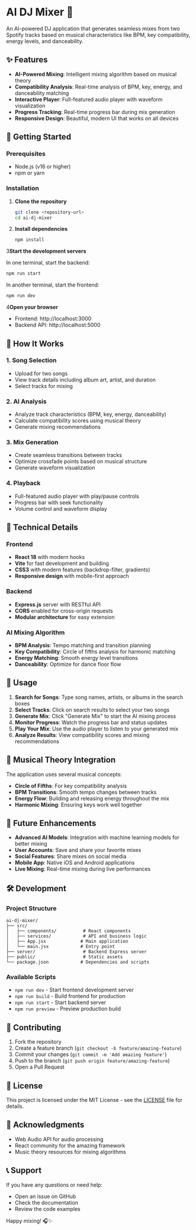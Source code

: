 # AI DJ Mixer 🎵

An AI-powered DJ application that generates seamless mixes from two Spotify tracks based on musical characteristics like BPM, key compatibility, energy levels, and danceability.

## ✨ Features

- **AI-Powered Mixing**: Intelligent mixing algorithm based on musical theory
- **Compatibility Analysis**: Real-time analysis of BPM, key, energy, and danceability matching
- **Interactive Player**: Full-featured audio player with waveform visualization
- **Progress Tracking**: Real-time progress bar during mix generation
- **Responsive Design**: Beautiful, modern UI that works on all devices

## 🚀 Getting Started

### Prerequisites

- Node.js (v16 or higher)
- npm or yarn

### Installation

1. **Clone the repository**
   ```bash
   git clone <repository-url>
   cd ai-dj-mixer
   ```

2. **Install dependencies**
   ```bash
   npm install
   ```

3**Start the development servers**
   
   In one terminal, start the backend:
   ```bash
   npm run start
   ```
   
   In another terminal, start the frontend:
   ```bash
   npm run dev
   ```

4**Open your browser**
   - Frontend: http://localhost:3000
   - Backend API: http://localhost:5000

## 🎯 How It Works

### 1. Song Selection
- Upload for two songs
- View track details including album art, artist, and duration
- Select tracks for mixing

### 2. AI Analysis
- Analyze track characteristics (BPM, key, energy, danceability)
- Calculate compatibility scores using musical theory
- Generate mixing recommendations

### 3. Mix Generation
- Create seamless transitions between tracks
- Optimize crossfade points based on musical structure
- Generate waveform visualization

### 4. Playback
- Full-featured audio player with play/pause controls
- Progress bar with seek functionality
- Volume control and waveform display

## 🔧 Technical Details

### Frontend
- **React 18** with modern hooks
- **Vite** for fast development and building
- **CSS3** with modern features (backdrop-filter, gradients)
- **Responsive design** with mobile-first approach

### Backend
- **Express.js** server with RESTful API
- **CORS** enabled for cross-origin requests
- **Modular architecture** for easy extension

### AI Mixing Algorithm
- **BPM Analysis**: Tempo matching and transition planning
- **Key Compatibility**: Circle of fifths analysis for harmonic matching
- **Energy Matching**: Smooth energy level transitions
- **Danceability**: Optimize for dance floor flow

## 📱 Usage

1. **Search for Songs**: Type song names, artists, or albums in the search boxes
2. **Select Tracks**: Click on search results to select your two songs
3. **Generate Mix**: Click "Generate Mix" to start the AI mixing process
4. **Monitor Progress**: Watch the progress bar and status updates
5. **Play Your Mix**: Use the audio player to listen to your generated mix
6. **Analyze Results**: View compatibility scores and mixing recommendations

## 🎵 Musical Theory Integration

The application uses several musical concepts:

- **Circle of Fifths**: For key compatibility analysis
- **BPM Transitions**: Smooth tempo changes between tracks
- **Energy Flow**: Building and releasing energy throughout the mix
- **Harmonic Mixing**: Ensuring keys work well together

## 🔮 Future Enhancements

- **Advanced AI Models**: Integration with machine learning models for better mixing
- **User Accounts**: Save and share your favorite mixes
- **Social Features**: Share mixes on social media
- **Mobile App**: Native iOS and Android applications
- **Live Mixing**: Real-time mixing during live performances

## 🛠️ Development

### Project Structure
```
ai-dj-mixer/
├── src/
│   ├── components/          # React components
│   ├── services/            # API and business logic
│   ├── App.jsx             # Main application
│   └── main.jsx            # Entry point
├── server/                  # Backend Express server
├── public/                  # Static assets
└── package.json            # Dependencies and scripts
```

### Available Scripts
- `npm run dev` - Start frontend development server
- `npm run build` - Build frontend for production
- `npm run start` - Start backend server
- `npm run preview` - Preview production build

## 🤝 Contributing

1. Fork the repository
2. Create a feature branch (`git checkout -b feature/amazing-feature`)
3. Commit your changes (`git commit -m 'Add amazing feature'`)
4. Push to the branch (`git push origin feature/amazing-feature`)
5. Open a Pull Request

## 📄 License

This project is licensed under the MIT License - see the [LICENSE](LICENSE) file for details.

## 🙏 Acknowledgments

- Web Audio API for audio processing
- React community for the amazing framework
- Music theory resources for mixing algorithms

## 📞 Support

If you have any questions or need help:
- Open an issue on GitHub
- Check the documentation
- Review the code examples

Happy mixing! 🎧✨
